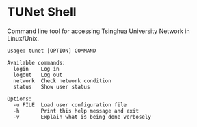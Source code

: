 TUNet Shell
===========

Command line tool for accessing Tsinghua University Network in Linux/Unix.

	Usage: tunet [OPTION] COMMAND
	
	Available commands:
	  login    Log in
	  logout   Log out
	  network  Check network condition
	  status   Show user status
	
	Options:
	  -u FILE  Load user configuration file
	  -h       Print this help message and exit
	  -v       Explain what is being done verbosely
